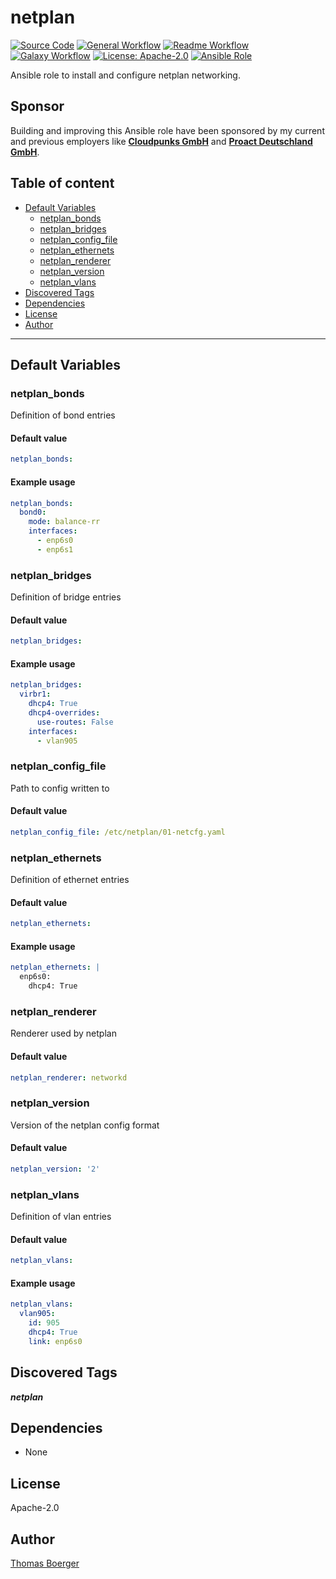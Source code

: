 # netplan

[![Source Code](https://img.shields.io/badge/github-source%20code-blue?logo=github&logoColor=white)](https://github.com/rolehippie/netplan) [![General Workflow](https://github.com/rolehippie/netplan/actions/workflows/general.yml/badge.svg)](https://github.com/rolehippie/netplan/actions/workflows/general.yml) [![Readme Workflow](https://github.com/rolehippie/netplan/actions/workflows/readme.yml/badge.svg)](https://github.com/rolehippie/netplan/actions/workflows/readme.yml) [![Galaxy Workflow](https://github.com/rolehippie/netplan/actions/workflows/galaxy.yml/badge.svg)](https://github.com/rolehippie/netplan/actions/workflows/galaxy.yml) [![License: Apache-2.0](https://img.shields.io/github/license/rolehippie/netplan)](https://github.com/rolehippie/netplan/blob/master/LICENSE) [![Ansible Role](https://img.shields.io/ansible/role/51435)](https://galaxy.ansible.com/rolehippie/netplan)

Ansible role to install and configure netplan networking.

## Sponsor

Building and improving this Ansible role have been sponsored by my current and previous employers like **[Cloudpunks GmbH](https://cloudpunks.de)** and **[Proact Deutschland GmbH](https://www.proact.eu)**.

## Table of content

- [Default Variables](#default-variables)
  - [netplan_bonds](#netplan_bonds)
  - [netplan_bridges](#netplan_bridges)
  - [netplan_config_file](#netplan_config_file)
  - [netplan_ethernets](#netplan_ethernets)
  - [netplan_renderer](#netplan_renderer)
  - [netplan_version](#netplan_version)
  - [netplan_vlans](#netplan_vlans)
- [Discovered Tags](#discovered-tags)
- [Dependencies](#dependencies)
- [License](#license)
- [Author](#author)

---

## Default Variables

### netplan_bonds

Definition of bond entries

#### Default value

```YAML
netplan_bonds:
```

#### Example usage

```YAML
netplan_bonds:
  bond0:
    mode: balance-rr
    interfaces:
      - enp6s0
      - enp6s1
```

### netplan_bridges

Definition of bridge entries

#### Default value

```YAML
netplan_bridges:
```

#### Example usage

```YAML
netplan_bridges:
  virbr1:
    dhcp4: True
    dhcp4-overrides:
      use-routes: False
    interfaces:
      - vlan905
```

### netplan_config_file

Path to config written to

#### Default value

```YAML
netplan_config_file: /etc/netplan/01-netcfg.yaml
```

### netplan_ethernets

Definition of ethernet entries

#### Default value

```YAML
netplan_ethernets:
```

#### Example usage

```YAML
netplan_ethernets: |
  enp6s0:
    dhcp4: True
```

### netplan_renderer

Renderer used by netplan

#### Default value

```YAML
netplan_renderer: networkd
```

### netplan_version

Version of the netplan config format

#### Default value

```YAML
netplan_version: '2'
```

### netplan_vlans

Definition of vlan entries

#### Default value

```YAML
netplan_vlans:
```

#### Example usage

```YAML
netplan_vlans:
  vlan905:
    id: 905
    dhcp4: True
    link: enp6s0
```

## Discovered Tags

**_netplan_**


## Dependencies

- None

## License

Apache-2.0

## Author

[Thomas Boerger](https://github.com/tboerger)
